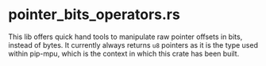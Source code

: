 # pointer_bits_operators.rs

This lib offers quick hand tools to manipulate raw pointer offsets in bits, instead of bytes.
It currently always returns `u8` pointers as it is the type used within pip-mpu, which is the context in which this crate has been built.
